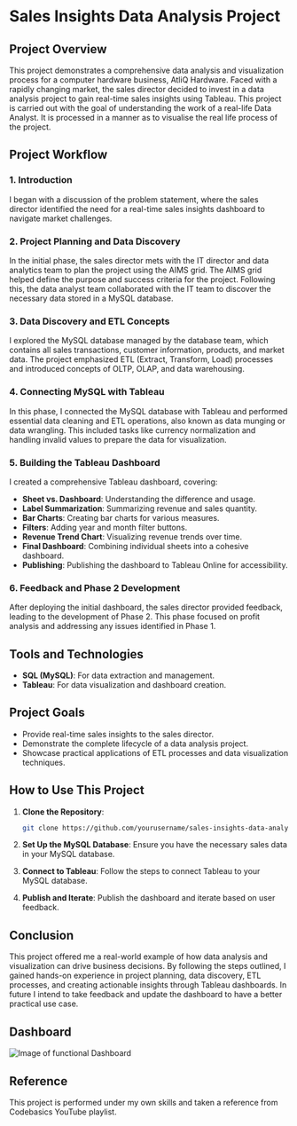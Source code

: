 # Sales Insights Data Analysis Project

## Project Overview
This project demonstrates a comprehensive data analysis and visualization process for a computer hardware business, AtliQ Hardware. Faced with a rapidly changing market, the sales director decided to invest in a data analysis project to gain real-time sales insights using Tableau. This project is carried out with the goal of understanding the work of a real-life Data Analyst. It is processed in a manner as to visualise the real life process of the project.

## Project Workflow

### 1. Introduction
I began with a discussion of the problem statement, where the sales director identified the need for a real-time sales insights dashboard to navigate market challenges.

### 2. Project Planning and Data Discovery
In the initial phase, the sales director mets with the IT director and data analytics team to plan the project using the AIMS grid. The AIMS grid helped define the purpose and success criteria for the project. Following this, the data analyst team collaborated with the IT team to discover the necessary data stored in a MySQL database.

### 3. Data Discovery and ETL Concepts
I explored the MySQL database managed by the database team, which contains all sales transactions, customer information, products, and market data. The project emphasized ETL (Extract, Transform, Load) processes and introduced concepts of OLTP, OLAP, and data warehousing.

### 4. Connecting MySQL with Tableau
In this phase, I connected the MySQL database with Tableau and performed essential data cleaning and ETL operations, also known as data munging or data wrangling. This included tasks like currency normalization and handling invalid values to prepare the data for visualization.

### 5. Building the Tableau Dashboard
I created a comprehensive Tableau dashboard, covering:
- **Sheet vs. Dashboard**: Understanding the difference and usage.
- **Label Summarization**: Summarizing revenue and sales quantity.
- **Bar Charts**: Creating bar charts for various measures.
- **Filters**: Adding year and month filter buttons.
- **Revenue Trend Chart**: Visualizing revenue trends over time.
- **Final Dashboard**: Combining individual sheets into a cohesive dashboard.
- **Publishing**: Publishing the dashboard to Tableau Online for accessibility.

### 6. Feedback and Phase 2 Development
After deploying the initial dashboard, the sales director provided feedback, leading to the development of Phase 2. This phase focused on profit analysis and addressing any issues identified in Phase 1.

## Tools and Technologies
- **SQL (MySQL)**: For data extraction and management.
- **Tableau**: For data visualization and dashboard creation.

## Project Goals
- Provide real-time sales insights to the sales director.
- Demonstrate the complete lifecycle of a data analysis project.
- Showcase practical applications of ETL processes and data visualization techniques.

## How to Use This Project
1. **Clone the Repository**:
   ```bash
   git clone https://github.com/yourusername/sales-insights-data-analysis.git
2. **Set Up the MySQL Database**: Ensure you have the necessary sales data in your MySQL database.

3. **Connect to Tableau**: Follow the steps to connect Tableau to your MySQL database.

4. **Publish and Iterate**: Publish the dashboard and iterate based on user feedback.

## Conclusion
This project offered me a real-world example of how data analysis and visualization can drive business decisions. By following the steps outlined, I gained hands-on experience in project planning, data discovery, ETL processes, and creating actionable insights through Tableau dashboards. In future I intend to take feedback and update the dashboard to have a better practical use case.

## Dashboard 
![Image of functional Dashboard](https://github.com/BRshreya29/Sales-Analysis/blob/main/Images%20of%20project%20execution/Tableau%20-%20Dashboard%201.png)

## Reference
This project is performed under my own skills and taken a reference from Codebasics YouTube playlist.
